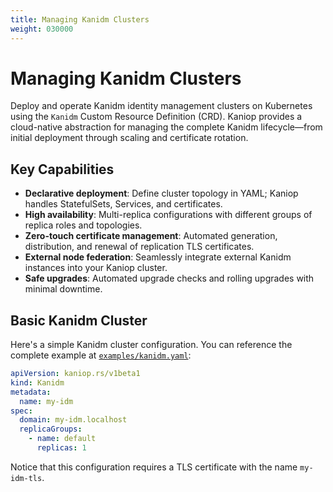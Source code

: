 ```yaml
---
title: Managing Kanidm Clusters
weight: 030000
---
```


# Managing Kanidm Clusters

Deploy and operate Kanidm identity management clusters on Kubernetes using the `Kanidm` Custom
Resource Definition (CRD). Kaniop provides a cloud-native abstraction for managing the complete
Kanidm lifecycle—from initial deployment through scaling and certificate rotation.

## Key Capabilities

- **Declarative deployment**: Define cluster topology in YAML; Kaniop handles StatefulSets,
  Services, and certificates.
- **High availability**: Multi-replica configurations with different groups of replica roles and
  topologies.
- **Zero-touch certificate management**: Automated generation, distribution, and renewal of
  replication TLS certificates.
- **External node federation**: Seamlessly integrate external Kanidm instances into your Kaniop
  cluster.
- **Safe upgrades**: Automated upgrade checks and rolling upgrades with minimal downtime.

## Basic Kanidm Cluster

Here's a simple Kanidm cluster configuration. You can reference the complete example at
[`examples/kanidm.yaml`](https://github.com/pando85/kaniop/blob/master/examples/kanidm.yaml):

```yaml
apiVersion: kaniop.rs/v1beta1
kind: Kanidm
metadata:
  name: my-idm
spec:
  domain: my-idm.localhost
  replicaGroups:
    - name: default
      replicas: 1
```

Notice that this configuration requires a TLS certificate with the name `my-idm-tls`.

